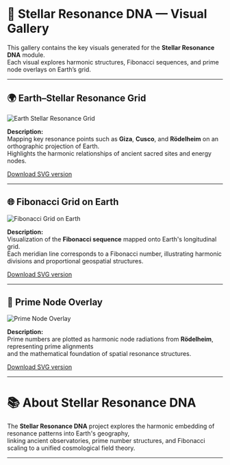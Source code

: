# 📸 Stellar Resonance DNA — Visual Gallery

This gallery contains the key visuals generated for the **Stellar Resonance DNA** module.  
Each visual explores harmonic structures, Fibonacci sequences, and prime node overlays on Earth’s grid.

---

## 🌍 Earth–Stellar Resonance Grid

![Earth Stellar Resonance Grid](earth_stellar_resonance_grid.png)

**Description:**  
Mapping key resonance points such as **Giza**, **Cusco**, and **Rödelheim** on an orthographic projection of Earth.  
Highlights the harmonic relationships of ancient sacred sites and energy nodes.

[Download SVG version](earth_stellar_resonance_grid.svg)

---

## 🌐 Fibonacci Grid on Earth

![Fibonacci Grid on Earth](fibonacci_grid_on_earth.png)

**Description:**  
Visualization of the **Fibonacci sequence** mapped onto Earth's longitudinal grid.  
Each meridian line corresponds to a Fibonacci number, illustrating harmonic divisions and proportional geospatial structures.

[Download SVG version](fibonacci_grid_on_earth.svg)

---

## 🧿 Prime Node Overlay

![Prime Node Overlay](prime_node_overlay.png)

**Description:**  
Prime numbers are plotted as harmonic node radiations from **Rödelheim**, representing prime alignments  
and the mathematical foundation of spatial resonance structures.

[Download SVG version](prime_node_overlay.svg)

---

# 📚 About Stellar Resonance DNA

The **Stellar Resonance DNA** project explores the harmonic embedding of resonance patterns into Earth's geography,  
linking ancient observatories, prime number structures, and Fibonacci scaling to a unified cosmological field theory.

---
